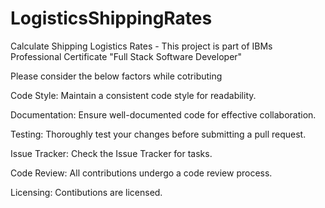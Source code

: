 # LogisticsShippingRates
Calculate Shipping Logistics Rates - This project is part of IBMs Professional Certificate "Full Stack Software Developer"

Please consider the below factors while cotributing

Code Style: 
Maintain a consistent code style for readability.

Documentation:
Ensure well-documented code for effective collaboration.

Testing:
Thoroughly test your changes before submitting a pull request.

Issue Tracker:
Check the Issue Tracker for tasks.

Code Review:
All contributions undergo a code review process.

Licensing:
Contibutions are licensed.
